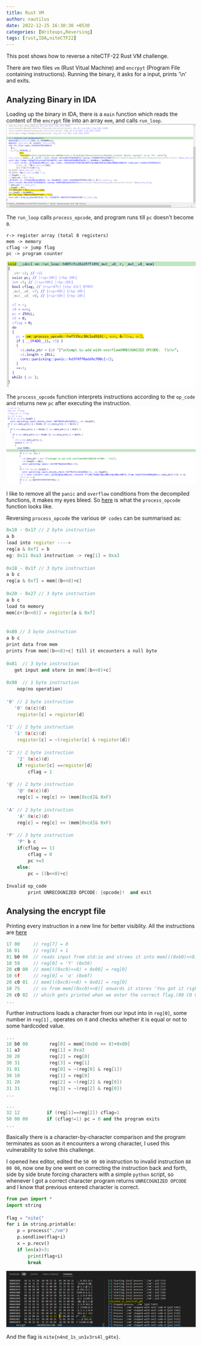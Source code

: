 ```yaml
---
title: Rust VM
author: nautilus
date: 2022-12-25 16:30:30 +0530 
categories: [Writeups,Reversing]
tags: [rust,IDA,niteCTF22]
---
```

This post shows how to reverse a niteCTF-22 Rust VM challenge.

There are two files `vm` (Rust Vitual Machine) and `encrpyt` (Program File containing instructions). Running the binary, it asks for a input, prints '\n' and exits.

## Analyzing Binary in IDA

Loading up the binary in IDA, there is a `main` function which reads the content of the `encrypt` file into an array `mem`, and calls `run_loop`.
![2.png](/assets/img/20221225/vm/2.png)

The `run_loop` calls `process_opcode`, and program runs till `pc` doesn't become `0`.

```plaintext
r-> register array (total 8 registers)
mem -> memory
cflag -> jump flag
pc -> program counter
```

![3.png](/assets/img/20221225/vm/3.png)

The `process_opcode` function interprets instructions according to the `op_code` and returns new `pc` after executing the instruction.
![4.png](/assets/img/20221225/vm/4.png)

I like to remove all the `panic` and `overflow` conditions from the decompiled functions, it makes my eyes bleed. So [here](/assets/files/20221225/vm/rev.txt) is what the `process_opcode` function looks like.


 
Reversing `process_opcode` the various `OP codes` can be summarised as:

```cpp
0x10 - 0x17 // 2 byte instruction
a b
load into register ----> 
reg[a & 0xf] = b 
eg: 0x11 0xa3 instruction -> reg[1] = 0xa3  

0x18 - 0x1f // 3 byte instruction
a b c
reg[a & 0xf] = mem[(b<<8)+c] 

0x20 - 0x27 // 3 byte instruction
a b c
load to memory
mem[c+(b<<8)] = register[a & 0xf]


0x80 // 3 byte instruction
a b c 
print data from mem 
prints from mem[(b<<8)+c] till it encounters a null byte

0x81  // 3 byte instruction
   get input and store in mem[(b<<8)+c]

0x90  // 1 byte instruction
    nop(no operation)

'0' // 2 byte instruction
   '0' 0x(c)(d)
    register[c] = register[d]

'1' // 2 byte instruction 
   '1' 0x(c)(d)
    register[c] = ~(register[c] & register[d])

'2' // 2 byte instruction
    '2' 0x(c)(d)
    if register[c] ==register[d]
        cflag = 1

'@' // 2 byte instruction
    '@' 0x(c)(d)
    reg[c] = reg[c] >> (mem[0xcd]& 0xF)

'A' // 2 byte instruction
    'A' 0x(c)(d)
    reg[c] = reg[c] << (mem[0xcd]& 0xF)

'P' // 3 byte instruction
    'P' b c 
    if(cflag == 1)
        cflag = 0
        pc +=3 
    else:
        pc = ((b<<8)+c)

Invalid op_code  
        print UNRECOGNIZED OPCODE: {opcode}!  and exit
```

## Analysing the encrypt file

Printing every instruction in a new line for better visiblity. All the instructions are [here](/assets/files/20221225/vm/instructions.txt)

```cpp
17 00     // reg[7] = 0
16 01     // reg[6] = 1
81 b0 00  // reads input from std:io and stroes it into mem[((0xb0)<<8) + 0x00]
10 59     // reg[0] = 'Y' (0x59)
20 c0 00  // mem[((0xc0)<<8) + 0x00] = reg[0]
10 6f     // reg[0] = 'o' (0x6f)       
20 c0 01  // mem[((0xc0)<<8) + 0x01] = reg[0] 
10 75     // so from mem[(0xc0)<<8)] onwards it stores 'You got it right!' 
20 c0 02  // which gets printed when we enter the correct flag.(80 C0 00 last instruction in the file)
...
```

Further instructions loads a character from our input into in `reg[0]`, some number in `reg[1]` , operates on it and checks whether it is equal or not to some hardcoded value.  

```cpp
...
18 b0 00        reg[0] = mem[(0xb0 << 8)+0x00]
11 a3           reg[1] = 0xa3
30 20           reg[2] = reg[0]   
30 31           reg[3] = reg[1]
31 01           reg[0] = ~(reg[0] & reg[1]) 
30 10           reg[1] = reg[0]
31 20           reg[2] = ~(reg[2] & reg[0])
31 31           reg[3] = ~(reg[2] & reg[0])
...
```

```cpp
...
32 12          if (reg[1]==reg[2]) cflag=1
50 00 00       if (cflag!=1) pc = 0 and the program exits 
...
```

Basically there is a character-by-character comparison and the program terminates as soon as it encounters a wrong character, I used this vulnerability to solve this challenge.

I opened hex editor, edited the `50 00 00` instruction to invalid instruction `88 00 00`, now one by one went on correcting the instruction back and forth, side by side brute forcing characters with a simple `python` script, so whenever I got a correct character program returns `UNRECOGNIZED OPCODE` and I know that previous entered character is correct.

```python
from pwn import *
import string

flag = "nite{"
for i in string.printable:
    p = process("./vm")
    p.sendline(flag+i)
    x = p.recv()
    if len(x)>3:
        print(flag+i)
        break

```

![1.png](/assets/img/20221225/vm/1.png)

And the flag is `nite{n4nd_1s_un1v3rs4l_g4te}`.